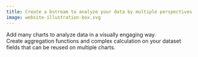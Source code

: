 ```yaml
---
title: Create a bstream to analyze your data by multiple perspectives
image: website-illustration-box.svg
---
```


Add many charts to analyze data in a visually engaging way.<br />
Create aggregation functions and complex calculation on your dataset fields that can be reused on multiple charts.